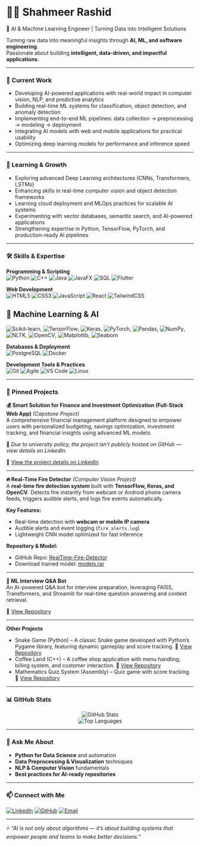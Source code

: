 # 👨‍💻 Shahmeer Rashid  
🚀 AI & Machine Learning Engineer | Turning Data into Intelligent Solutions

Turning raw data into meaningful insights through **AI, ML, and software engineering**.  
Passionate about building **intelligent, data-driven, and impactful applications**.  

---

### 🔭 Current Work  
- Developing AI-powered applications with real-world impact in computer vision, NLP, and predictive analytics
- Building real-time ML systems for classification, object detection, and anomaly detection
- Implementing end-to-end ML pipelines: data collection → preprocessing → modeling → deployment
- Integrating AI models with web and mobile applications for practical usability
- Optimizing deep learning models for performance and inference speed 

---

### 🌱 Learning & Growth  
- Exploring advanced Deep Learning architectures (CNNs, Transformers, LSTMs)
- Enhancing skills in real-time computer vision and object detection frameworks
- Learning cloud deployment and MLOps practices for scalable AI systems
- Experimenting with vector databases, semantic search, and AI-powered applications
- Strengthening expertise in Python, TensorFlow, PyTorch, and production-ready AI pipelines 

---

### 🛠️ Skills & Expertise  

**Programming & Scripting**  
![Python](https://img.shields.io/badge/Python-3776AB?logo=python&logoColor=white) ![C++](https://img.shields.io/badge/C++-00599C?logo=c%2B%2B&logoColor=white) ![Java](https://img.shields.io/badge/Java-007396?logo=java&logoColor=white) ![JavaFX](https://img.shields.io/badge/JavaFX-007396?logo=java&logoColor=white) ![SQL](https://img.shields.io/badge/SQL-003B57?logo=databricks&logoColor=white) ![Flutter](https://img.shields.io/badge/Flutter-02569B?logo=flutter&logoColor=white)  

**Web Development**  
![HTML5](https://img.shields.io/badge/HTML5-E34F26?logo=html5&logoColor=white) ![CSS3](https://img.shields.io/badge/CSS3-1572B6?logo=css3&logoColor=white) ![JavaScript](https://img.shields.io/badge/JavaScript-F7DF1E?logo=javascript&logoColor=black) ![React](https://img.shields.io/badge/React-20232A?logo=react&logoColor=61DAFB) ![TailwindCSS](https://img.shields.io/badge/Tailwind_CSS-38B2AC?logo=tailwind-css&logoColor=white)  

## 🧠 Machine Learning & AI
![Scikit-learn](https://img.shields.io/badge/Scikit--learn-F7931E?logo=scikitlearn&logoColor=white), ![TensorFlow](https://img.shields.io/badge/TensorFlow-FF6F00?logo=tensorflow&logoColor=white), ![Keras](https://img.shields.io/badge/Keras-D00000?logo=keras&logoColor=white), ![PyTorch](https://img.shields.io/badge/PyTorch-EE4C2C?logo=pytorch&logoColor=white), ![Pandas](https://img.shields.io/badge/Pandas-150458?logo=pandas&logoColor=white), ![NumPy](https://img.shields.io/badge/NumPy-013243?logo=numpy&logoColor=white), ![NLTK](https://img.shields.io/badge/NLTK-154D2E?logo=python&logoColor=white), ![OpenCV](https://img.shields.io/badge/OpenCV-5C3EE8?logo=opencv&logoColor=white), ![Matplotlib](https://img.shields.io/badge/Matplotlib-11557C?logo=python&logoColor=white), ![Seaborn](https://img.shields.io/badge/Seaborn-76B900?logo=python&logoColor=white)


**Databases & Deployment**  
![PostgreSQL](https://img.shields.io/badge/PostgreSQL-4169E1?logo=postgresql&logoColor=white) ![Docker](https://img.shields.io/badge/Docker-2496ED?logo=docker&logoColor=white)  


**Development Tools & Practices**  
![Git](https://img.shields.io/badge/Git-F05032?logo=git&logoColor=white) ![Agile](https://img.shields.io/badge/Agile-239120?logo=scrumalliance&logoColor=white) ![VS Code](https://img.shields.io/badge/VS%20Code-007ACC?logo=visualstudiocode&logoColor=white) ![Linux](https://img.shields.io/badge/Linux-FCC624?logo=linux&logoColor=black)  

---

### 📌 Pinned Projects  

**💰 Smart Solution for Finance and Investment Optimization (Full-Stack Web App)** *(Capstone Project)*  
A comprehensive financial management platform designed to empower users with personalized budgeting, savings optimization, investment tracking, and financial insights using advanced ML models.

📌 *Due to university policy, the project isn't publicly hosted on GitHub — view details on LinkedIn.* 

🔗 [View the project details on LinkedIn](https://www.linkedin.com/in/malik-muhammad-shahmeer-rashid/details/projects/)

---

**🔥 Real-Time Fire Detector** *(Computer Vision Project)*  
A **real-time fire detection system** built with **TensorFlow, Keras, and OpenCV**. Detects fire instantly from webcam or Android phone camera feeds, triggers audible alerts, and logs fire events automatically.  

**Key Features:**  
- Real-time detection with **webcam or mobile IP camera**  
- Audible alerts and event logging (`fire_alerts.log`)  
- Lightweight CNN model optimized for fast inference  

**Repository & Model:**  
- GitHub Repo: [RealTime-Fire-Detector](https://github.com/malik8154/RealTime-Fire-Detector)  
- Download trained model: [models.rar](https://github.com/malik8154/RealTime-Fire-Detector/releases/download/v1.0/models.rar)

---

**🤖 ML Interview Q&A Bot**  
An AI-powered Q&A bot for interview preparation, leveraging FAISS, Transformers, and Streamlit for real-time question answering and context retrieval.

🔗 [View Repository](https://github.com/malik8154/ML-Interview-QA-Bot)  

---

**Other Projects**  

- Snake Game (Python) – A classic Snake game developed with Python’s Pygame library, featuring dynamic gameplay and score tracking. 🔗 [View Repository](https://github.com/malik8154/Snake-Game-Twist)  
- Coffee Land (C++) – A coffee shop application with menu handling, billing system, and customer interaction. 🔗 [View Repository](https://github.com/malik8154/Coffee-Land-OOP) 
- Mathematics Quiz System (Assembly) – Quiz game with score tracking. 🔗 [View Repository](https://github.com/malik8154/ASSEMBLY-MATHEMATICS-QUIZ-SYSTEM)

---

### 📊 GitHub Stats  

<div align="center">

![GitHub Stats](https://github-readme-stats.vercel.app/api?username=malik8154&show_icons=true&theme=radical)  
![Top Languages](https://github-readme-stats.vercel.app/api/top-langs/?username=malik8154&layout=compact&theme=radical)  

</div>

---

### 💬 Ask Me About  
- **Python for Data Science** and automation  
- **Data Preprocessing & Visualization** techniques  
- **NLP & Computer Vision** fundamentals  
- **Best practices for AI-ready repositories**  

---

### 📫 Connect with Me  

[![LinkedIn](https://img.shields.io/badge/LinkedIn-0077B5?style=for-the-badge&logo=linkedin&logoColor=white)](https://www.linkedin.com/in/malik-muhammad-shahmeer-rashid/)
[![GitHub](https://img.shields.io/badge/GitHub-100000?style=for-the-badge&logo=github&logoColor=white)](https://github.com/malik8154)
[![Email](https://img.shields.io/badge/Email-D14836?style=for-the-badge&logo=gmail&logoColor=white)](mailto:yourmail@gmail.com)

---

⚡ *“AI is not only about algorithms — it’s about building systems that empower people and teams to make better decisions.”*  
